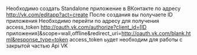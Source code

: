 Необходимо создать Standalone приложение в ВКонтакте по адресу http://vk.com/editapp?act=create
После создания вы получаете ID приложения
Необходимо перейти по адресу для получения access_token
http://oauth.vk.com/authorize?client_id=[ID приложения]&scope=wall,offline&redirect_uri=http://oauth.vk.com/blank.html&response_type=token
access_token ьудет необходим для работы с закрытой частью Api VK

